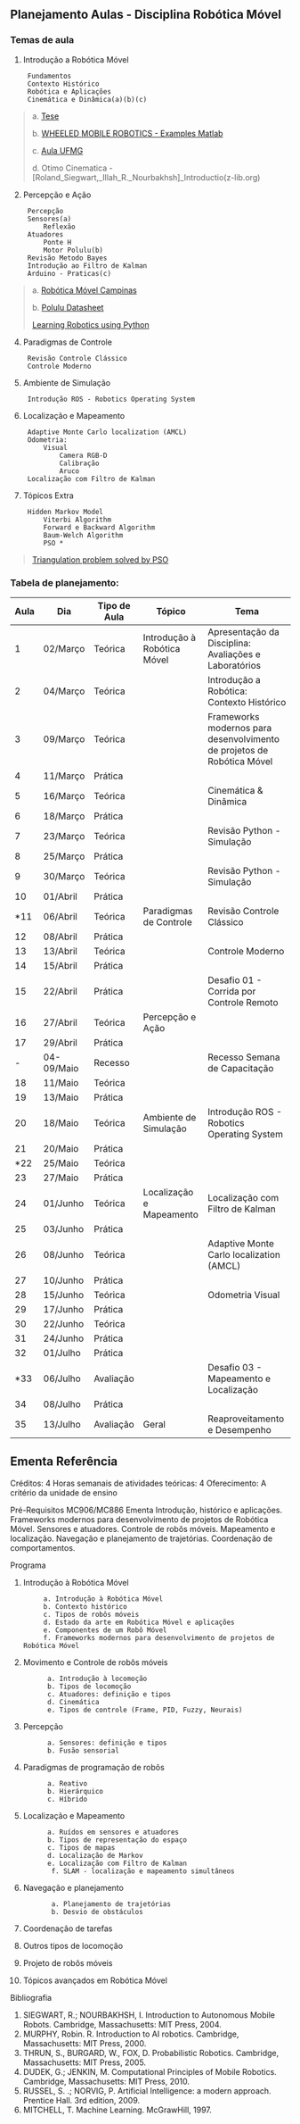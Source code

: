 ## Planejamento Aulas - Disciplina Robótica Móvel

### Temas de aula

1. Introdução a Robótica Móvel

        Fundamentos
        Contexto Histórico
        Robótica e Aplicações
        Cinemática e Dinâmica(a)(b)(c)

> a. [Tese](https://www.overleaf.com/project/5c36e5b5f3af951f1e907ccf)
>
> b. [WHEELED MOBILE ROBOTICS - Examples Matlab](https://booksite.elsevier.com/9780128042045/manuscript.php)
>
> c. [Aula UFMG](https://homepages.dcc.ufmg.br/~doug/cursos/lib/exe/fetch.php?media=cursos:introrobotica:2019-1:aula07a-descricao-espacial-transformacoes-parte-1.pdf)
> 
> d. Otimo Cinematica - [Roland_Siegwart,_Illah_R._Nourbakhsh]_Introductio(z-lib.org)

2. Percepção e Ação
        
        Percepção
        Sensores(a)
            Reflexão
        Atuadores
            Ponte H
            Motor Polulu(b)
        Revisão Metodo Bayes
        Introdução ao Filtro de Kalman
        Arduino - Praticas(c)

> a. [Robótica Móvel Campinas](http://www.gasi.sorocaba.unesp.br/assimoes/lectures/rm/)
> 
> b. [Polulu Datasheet](https://www.pololu.com/file/0J1487/pololu-micro-metal-gearmotors-rev-4-2.pdf) 
>
> [Learning Robotics using Python]()

4. Paradigmas de Controle
        
        Revisão Controle Clássico
        Controle Moderno

3. Ambiente de Simulação
        
        Introdução ROS - Robotics Operating System

5. Localização e Mapeamento
    
        Adaptive Monte Carlo localization (AMCL)
        Odometria:
            Visual
                Camera RGB-D
                Calibração
                Aruco
        Localização com Filtro de Kalman

6. Tópicos Extra

        Hidden Markov Model
            Viterbi Algorithm
            Forward e Backward Algorithm
            Baum-Welch Algorithm
            PSO *

> [Triangulation problem solved by PSO](https://booksite.elsevier.com/9780128042045/content/src/Chapter5.zip)


### Tabela de planejamento:

|Aula|Dia| Tipo de Aula|Tópico | Tema| 
|---|---|---|---|---|
|1|02/Março|Teórica|Introdução à Robótica Móvel|Apresentação da Disciplina: Avaliações e Laboratórios|
|2|04/Março|Teórica||Introdução a Robótica: Contexto Histórico|
|3|09/Março|Teórica|| Frameworks modernos para desenvolvimento de projetos de Robótica Móvel |
|4|11/Março|Prática|||
|5|16/Março|Teórica||Cinemática & Dinâmica|
|6|18/Março|Prática|||
|7|23/Março|Teórica||Revisão Python - Simulação|
|8|25/Março|Prática|||
|9|30/Março|Teórica||Revisão Python - Simulação|
|10|01/Abril|Prática|||
|*11|06/Abril|Teórica|Paradigmas de Controle| Revisão Controle Clássico|
|12|08/Abril|Prática|||
|13|13/Abril|Teórica|| Controle Moderno|
|14|15/Abril|Prática|||
|15|22/Abril|Prática||Desafio 01 - Corrida por Controle Remoto|
|16|27/Abril|Teórica|Percepção e Ação||
|17|29/Abril|Prática|||
|-|04-09/Maio|Recesso||Recesso Semana de Capacitação|
|18|11/Maio|Teórica|||
|19|13/Maio|Prática|||
|20|18/Maio|Teórica|Ambiente de Simulação|Introdução ROS - Robotics Operating System|
|21|20/Maio|Prática|||
|*22|25/Maio|Teórica|||
|23|27/Maio|Prática|||
|24|01/Junho|Teórica|Localização e Mapeamento| Localização com Filtro de Kalman|
|25|03/Junho|Prática|||
|26|08/Junho|Teórica|| Adaptive Monte Carlo localization (AMCL)|
|27|10/Junho|Prática|||
|28|15/Junho|Teórica||Odometria Visual|
|29|17/Junho|Prática|||
|30|22/Junho|Teórica|||
|31|24/Junho|Prática|||
|32|01/Julho|Prática|||
|*33|06/Julho|Avaliação|| Desafio 03 - Mapeamento e Localização|
|34|08/Julho|Prática|||
|35|13/Julho|Avaliação| Geral |Reaproveitamento e Desempenho|




## Ementa Referência

Créditos: 4
Horas semanais de atividades teóricas: 4
Oferecimento: A critério da unidade de ensino
 
Pré-Requisitos
MC906/MC886
Ementa
Introdução, histórico e aplicações. Frameworks modernos para desenvolvimento de projetos de Robótica Móvel. Sensores e atuadores. Controle de robôs móveis. Mapeamento e localização. Navegação e planejamento de trajetórias. Coordenação de comportamentos.

Programa
1. Introdução à Robótica Móvel

            a. Introdução à Robótica Móvel  
            b. Contexto histórico
            c. Tipos de robôs móveis  
            d. Estado da arte em Robótica Móvel e aplicações
            e. Componentes de um Robô Móvel
            f. Frameworks modernos para desenvolvimento de projetos de Robótica Móvel

2. Movimento e Controle de robôs móveis

             a. Introdução à locomoção
             b. Tipos de locomoção
             c. Atuadores: definição e tipos
             d. Cinemática
             e. Tipos de controle (Frame, PID, Fuzzy, Neurais)

3. Percepção  

             a. Sensores: definição e tipos
             b. Fusão sensorial

4. Paradigmas de programação de robôs

             a. Reativo
             b. Hierárquico
             c. Híbrido

5. Localização e Mapeamento

             a. Ruídos em sensores e atuadores
             b. Tipos de representação do espaço
             c. Tipos de mapas
             d. Localização de Markov
             e. Localização com Filtro de Kalman
              f. SLAM - localização e mapeamento simultâneos

6. Navegação e planejamento

              a. Planejamento de trajetórias
              b. Desvio de obstáculos

7. Coordenação de tarefas

8. Outros tipos de locomoção

9. Projeto de robôs móveis

10. Tópicos avançados em Robótica Móvel

Bibliografia
1. SIEGWART, R.; NOURBAKHSH, I. Introduction to Autonomous Mobile Robots. Cambridge, Massachusetts: MIT Press, 2004.
2. MURPHY, Robin. R. Introduction to AI robotics. Cambridge, Massachusetts: MIT Press, 2000.
3. THRUN, S., BURGARD, W., FOX, D. Probabilistic Robotics. Cambridge, Massachusetts: MIT Press, 2005.
4. DUDEK, G.; JENKIN, M. Computational Principles of Mobile Robotics. Cambridge, Massachusetts: MIT Press, 2010.
5. RUSSEL, S. .; NORVIG, P. Artificial Intelligence: a modern approach. Prentice Hall. 3rd edition, 2009.
6. MITCHELL, T. Machine Learning. McGrawHill, 1997.